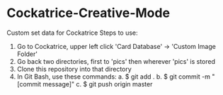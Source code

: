 # Cockatrice-Creative-Mode
Custom set data for Cockatrice
Steps to use:
1. Go to Cockatrice, upper left click 'Card Database' -> 'Custom Image Folder'
2. Go back two directories, first to 'pics' then wherever 'pics' is stored
3. Clone this repository into that directory
4. In Git Bash, use these commands:
a. $ git add .
b. $ git commit -m "[commit message]"
c. $ git push origin master
